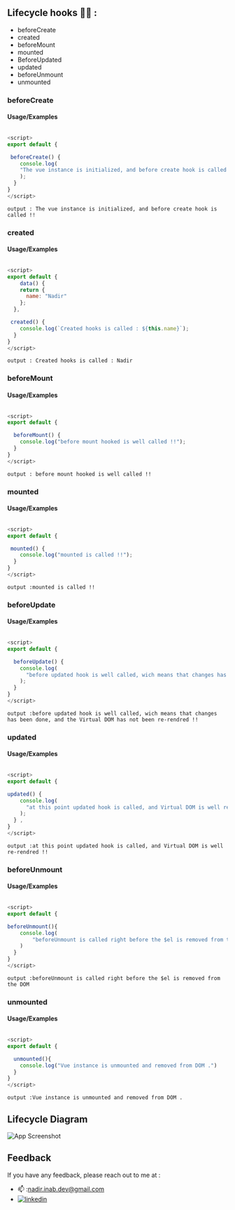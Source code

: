 
## Lifecycle hooks 👩‍💻 : 

- beforeCreate 
- created  
- beforeMount 
- mounted 
- BeforeUpdated 
- updated 
- beforeUnmount 
- unmounted 


### beforeCreate

#### Usage/Examples

```javascript

<script>
export default {

 beforeCreate() {
    console.log(
    "The vue instance is initialized, and before create hook is called !!"
    );
  }
}
</script>
```

```
output : The vue instance is initialized, and before create hook is called !!  
```

### created

#### Usage/Examples

```javascript

<script>
export default {
    data() {
    return {
      name: "Nadir"
    };
  }, 

 created() {
    console.log(`Created hooks is called : ${this.name}`);
  }
}
</script>
```

```
output : Created hooks is called : Nadir  
```

### beforeMount

#### Usage/Examples

```javascript

<script>
export default {

  beforeMount() {
    console.log("before mount hooked is well called !!");
  }
}
</script>
```

```
output : before mount hooked is well called !!  
```
### mounted

#### Usage/Examples

```javascript

<script>
export default {

 mounted() {
    console.log("mounted is called !!");
  }
}
</script>
```

```
output :mounted is called !! 
```
### beforeUpdate

#### Usage/Examples

```javascript

<script>
export default {

  beforeUpdate() {
    console.log(
      "before updated hook is well called, wich means that changes has been done, and the Virtual DOM has not been re-rendred !!"
    );
  }
}
</script>
```

```
output :before updated hook is well called, wich means that changes has been done, and the Virtual DOM has not been re-rendred !! 
```
### updated

#### Usage/Examples

```javascript

<script>
export default {

updated() {
    console.log(
      "at this point updated hook is called, and Virtual DOM is well re-rendred !!"
    );
  } , 
}
</script>
```

```
output :at this point updated hook is called, and Virtual DOM is well re-rendred !!  
```
### beforeUnmount

#### Usage/Examples

```javascript

<script>
export default {

beforeUnmount(){
    console.log(
        "beforeUnmount is called right before the $el is removed from the DOM "
    )
  }
}
</script>
```

```
output :beforeUnmount is called right before the $el is removed from the DOM
```
### unmounted

#### Usage/Examples

```javascript

<script>
export default {

  unmounted(){
    console.log("Vue instance is unmounted and removed from DOM .")
  }
}
</script>
```

```
output :Vue instance is unmounted and removed from DOM . 
```

## Lifecycle Diagram

![App Screenshot](https://vuejs.org/assets/lifecycle.16e4c08e.png)

## Feedback

If you have any feedback, please reach out to me at :
- 📫 :nadir.inab.dev@gmail.com 
- [![linkedin](https://img.shields.io/badge/linkedin-0A66C2?style=for-the-badge&logo=linkedin&logoColor=white)](https://www.linkedin.com/in/nadirinab/)
